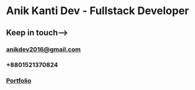 # Anik Kanti Dev - Fullstack Developer

## Keep in touch-->

### anikdev2016@gmail.com

### +8801521370824

### [Portfolio](https://graceful-maamoul-bbfb83.netlify.app/)
